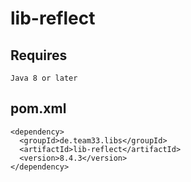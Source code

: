 # lib-reflect

## Requires

    Java 8 or later

## pom.xml

    <dependency>
      <groupId>de.team33.libs</groupId>
      <artifactId>lib-reflect</artifactId>
      <version>8.4.3</version>
    </dependency>